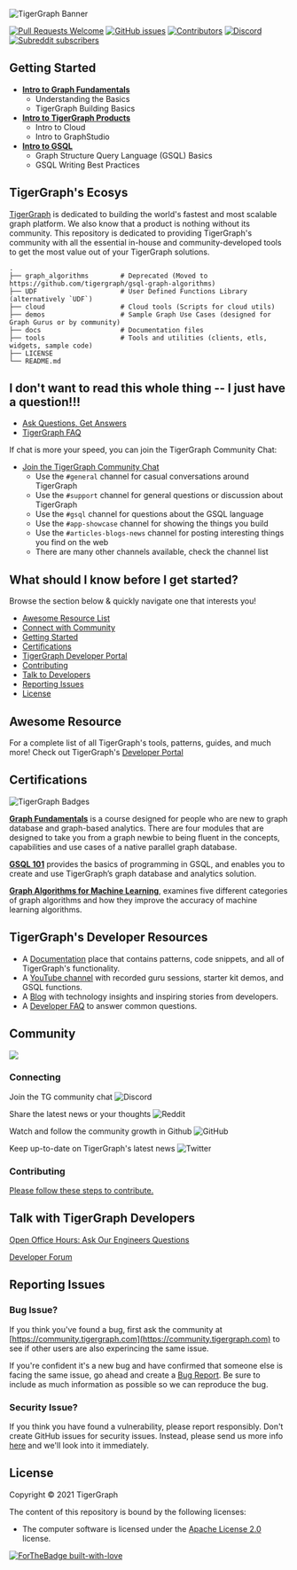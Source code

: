 ![TigerGraph Banner](docs/images/github/tgcloudbanner.png)

[![Pull Requests Welcome](https://img.shields.io/badge/PRs-welcome-brightgreen.svg?style=flat)](http://makeapullrequest.com)
[![GitHub issues](https://img.shields.io/github/issues-raw/tigergraph/ecosys)](https://github.com/tigergraph/ecosys/issues)
[![Contributors](https://img.shields.io/github/contributors/tigergraph/ecosys)](https://github.com/tigergraph/ecosys/graphs/contributors)
[![Discord](https://img.shields.io/discord/640707678297128980?label=Community%20Chat)](https://discordapp.com/channels/640707678297128980)
[![Subreddit subscribers](https://img.shields.io/reddit/subreddit-subscribers/tigergraph?style=flat)](https://www.reddit.com/r/tigergraph/)

## Getting Started
* [**Intro to Graph Fundamentals**](https://tigergraph-academy.teachable.com/courses/intro-to-graph-fundamentals/lectures/17671231)
  * Understanding the Basics
  * TigerGraph Building Basics
* [**Intro to TigerGraph Products**](https://tigergraph-academy.teachable.com/courses/intro-to-tigergraph-products/lectures/26625628)
  * Intro to Cloud
  * Intro to GraphStudio
* [**Intro to GSQL**](https://tigergraph-academy.teachable.com/courses/tigergraph-gsql/lectures/26896321)
  * Graph Structure Query Language (GSQL) Basics
  * GSQL Writing Best Practices


## TigerGraph's Ecosys

[TigerGraph](https://www.tigergraph.com) is dedicated to building the world's fastest and most scalable graph platform. We also know that a product is nothing without its community. This repository is dedicated to providing TigerGraph's community with all the essential in-house and community-developed tools to get the most value out of your TigerGraph solutions. 

    .
    ├── graph_algorithms        # Deprecated (Moved to https://github.com/tigergraph/gsql-graph-algorithms)
    ├── UDF                     # User Defined Functions Library (alternatively `UDF`)
    ├── cloud                   # Cloud tools (Scripts for cloud utils)
    ├── demos                   # Sample Graph Use Cases (designed for Graph Gurus or by community)
    ├── docs                    # Documentation files
    ├── tools                   # Tools and utilities (clients, etls, widgets, sample code)
    ├── LICENSE
    └── README.md

## I don't want to read this whole thing -- I just have a question!!!

* [Ask Questions, Get Answers](https://community.tigergraph.com)
* [TigerGraph FAQ](https://www.tigergraph.com/developerfaq/)

If chat is more your speed, you can join the TigerGraph Community Chat:

* [Join the TigerGraph Community Chat](https://discord.gg/F2c9b9v)
    * Use the `#general` channel for casual conversations around TigerGraph
    * Use the `#support` channel for general questions or discussion about TigerGraph
    * Use the `#gsql` channel for questions about the GSQL language
    * Use the `#app-showcase` channel for showing the things you build
    * Use the `#articles-blogs-news` channel for posting interesting things you find on the web
    * There are many other channels available, check the channel list

## What should I know before I get started?

Browse the section below & quickly navigate one that interests you! 

* [Awesome Resource List](#awesome-resource)
* [Connect with Community](#connecting)
* [Getting Started](#getting-started)
* [Certifications](#certifications)
* [TigerGraph Developer Portal](https://dev.tigergraph.com/)
* [Contributing](#contributing)
* [Talk to Developers](#talk-with-tigergraph-developers)
* [Reporting Issues](#reporting-issues)
* [License](#license)

## Awesome Resource
For a complete list of all TigerGraph's tools, patterns, guides, and much more! Check out TigerGraph's [Developer Portal](https://dev.tigergraph.com/awesome/)

## Certifications

![TigerGraph Badges](docs/images/github/badgesSmall.png)

[**Graph Fundamentals**](https://www.tigergraph.com/certification-graph-fundamentals/) is a course designed for people who are new to graph database and graph-based analytics. There are four modules that are designed to take you from a graph newbie to being fluent in the concepts, capabilities and use cases of a native parallel graph database.

[**GSQL 101**](https://www.tigergraph.com/certification-gsql-101/) provides the basics of programming in GSQL, and enables you to create and use TigerGraph’s graph database and analytics solution.

[**Graph Algorithms for Machine Learning**](https://www.tigergraph.com/certification/graph-algorithms-for-machine-learning/), examines five different categories of graph algorithms and how they improve the accuracy of machine learning algorithms.

## TigerGraph's Developer Resources

- A [Documentation](https://docs.tigergraph.com/) place that contains patterns, code snippets, and all of TigerGraph's functionality.
- A [YouTube channel](https://youtube.com/TigerGraph) with recorded guru sessions, starter kit demos, and GSQL functions.
- A [Blog](https://www.tigergraph.com/blog/) with technology insights and inspiring stories from developers.
- A [Developer FAQ](https://www.tigergraph.com/developerfaq/) to answer common questions.

## Community

<a href="https://github.com/tigergraph/ecosys/graphs/contributors"><img src="https://opencollective.com/shields/contributors.svg?width=890" /></a>

### Connecting

Join the TG community chat ![Discord](https://img.shields.io/discord/640707678297128980?label=Community%20Chat&logo=discord&style=social) 

Share the latest news or your thoughts ![Reddit](https://img.shields.io/reddit/subreddit-subscribers/tigergraph?style=social)

Watch and follow the community growth in Github ![GitHub](https://img.shields.io/github/stars/tigergraph/ecosys?style=social)

Keep up-to-date on TigerGraph's latest news ![Twitter](https://img.shields.io/twitter/follow/TigerGraphDB?style=social)

### Contributing

[Please follow these steps to contribute.](CONTRIBUTING.md)

## Talk with TigerGraph Developers

[Open Office Hours: Ask Our Engineers Questions](https://info.tigergraph.com/officehours)

[Developer Forum](https://community.tigergraph.com)

## Reporting Issues

### Bug Issue?

If you think you've found a bug, first ask the community at [https://community.tigergraph.com](https://community.tigergraph.com) to see if other users are also experincing the same issue. 

If you're confident it's a new bug and have confirmed that someone else is facing the same issue, go ahead and create a [Bug Report](https://docs.google.com/forms/d/e/1FAIpQLSdvORzX-8-ee8jHG9K1ztxn9US-JAps2SMKm5Xvcrv6VDPhIA/viewform). Be sure to include as much information as possible so we can reproduce the bug.

### Security Issue?

If you think you have found a vulnerability, please report responsibly. Don't create GitHub issues for security issues. Instead, please send us more info [here](https://docs.google.com/forms/d/e/1FAIpQLSdvORzX-8-ee8jHG9K1ztxn9US-JAps2SMKm5Xvcrv6VDPhIA/viewform) and we'll look into it immediately.

## License

Copyright © 2021 TigerGraph

The content of this repository is bound by the following licenses:

- The computer software is licensed under the [Apache License 2.0](./LICENSE) license.

[![ForTheBadge built-with-love](http://ForTheBadge.com/images/badges/built-with-love.svg)](https://tigergraph.com)

